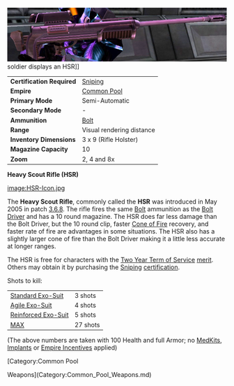 ![](../images/HSR.jpg "fig:HSR.jpg") soldier displays an HSR\]\]

|                            |                                              |
| -------------------------- | -------------------------------------------- |
| **Certification Required** | [Sniping](../certifications/Sniping.md)      |
| **Empire**                 | [Common Pool](../terminology/Common_Pool.md) |
| **Primary Mode**           | Semi-Automatic                               |
| **Secondary Mode**         | \-                                           |
| **Ammunition**             | [Bolt](../ammunition/Bolt.md)                |
| **Range**                  | Visual rendering distance                    |
| **Inventory Dimensions**   | 3 x 9 (Rifle Holster)                        |
| **Magazine Capacity**      | 10                                           |
| **Zoom**                   | 2, 4 and 8x                                  |

**Heavy Scout Rifle (HSR)**

[image:HSR-Icon.jpg](image:HSR-Icon.jpg)

The **Heavy Scout Rifle**, commonly called the **HSR** was introduced in May
2005 in patch [3.6.8](../patches/3.6.8.md). The rifle fires the same
[Bolt](../ammunition/Bolt.md) ammunition as the [Bolt Driver](Bolt_Driver.md)
and has a 10 round magazine. The HSR does far less damage than the Bolt Driver,
but the 10 round clip, faster [Cone of Fire](../terminology/Cone_of_fire.md) recovery,
and faster rate of fire are advantages in some situations. The HSR also has a
slightly larger cone of fire than the Bolt Driver making it a little less
accurate at longer ranges.

The HSR is free for characters with the
[Two Year Term of Service](../merits/Term_of_Service.md)
[merit](../merits/Merit_Commendations.md). Others may obtain it by purchasing
the [Sniping](../certifications/Sniping.md)
[certification](../certifications/Certification.md).

Shots to kill:

|                                                        |          |
| ------------------------------------------------------ | -------- |
| [Standard Exo-Suit](../armor/Standard_Exo-Suit.md)     | 3 shots  |
| [Agile Exo-Suit](../armor/Agile_Exo-Suit.md)           | 4 shots  |
| [Reinforced Exo-Suit](../armor/Reinforced_Exo-Suit.md) | 5 shots  |
| [MAX](../items/Mechanized_Assault_Exo-Suit.md)         | 27 shots |

(The above numbers are taken with 100 Health and full Armor; no
[MedKits](../items/MedKit.md), [Implants](../implants/Implants.md) or
[Empire Incentives](../etc/Empire_Incentives.md) applied)

<!--[Category:Game Items](Category:Game_Items.md)-->
<!--[Category:Weapons](Category:Weapons.md)--> [Category:Common Pool

Weapons](Category:Common_Pool_Weapons.md)
